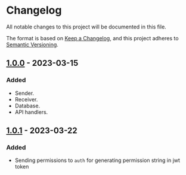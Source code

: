# Changelog

All notable changes to this project will be documented in this file.

The format is based on [Keep a Changelog](https://keepachangelog.com/en/1.0.0/),
and this project adheres to [Semantic Versioning](https://semver.org/spec/v2.0.0.html).


## [1.0.0] - 2023-03-15

### Added

- Sender.
- Receiver.
- Database.
- API handlers.

## [1.0.1] - 2023-03-22

### Added

- Sending permissions to `auth` for generating permission string in jwt token


[1.0.0]: https://gitlab.com/distributed_lab/acs/orchestrator/-/tree/feature/requests_action_filter
[1.0.1]: https://gitlab.com/distributed_lab/acs/orchestrator/compare/feature/requests_action_filter...feature/auth_permissions
